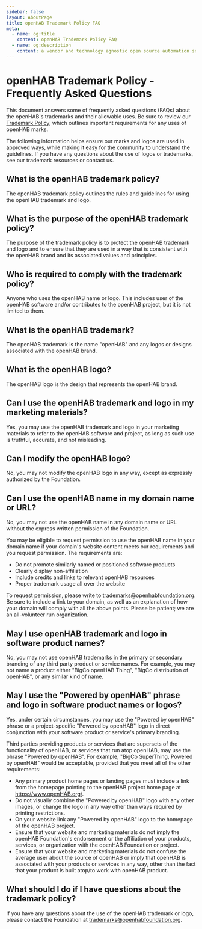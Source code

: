 ```yaml
---
sidebar: false
layout: AboutPage
title: openHAB Trademark Policy FAQ
meta:
  - name: og:title
    content: openHAB Trademark Policy FAQ
  - name: og:description
    content: a vendor and technology agnostic open source automation software for your home
---
```


# openHAB Trademark Policy - Frequently Asked Questions

This document answers some of frequently asked questions (FAQs) about the openHAB's trademarks and their allowable uses. Be sure to review our [Trademark Policy](/about/trademark), which outlines important requirements for any uses of openHAB marks.

The following information helps ensure our marks and logos are used in approved ways, while making it easy for the community to understand the guidelines. If you have any questions about the use of logos or trademarks, see our trademark resources or contact us.

## What is the openHAB trademark policy?

The openHAB trademark policy outlines the rules and guidelines for using the openHAB trademark and logo.

## What is the purpose of the openHAB trademark policy?

The purpose of the trademark policy is to protect the openHAB trademark and logo and to ensure that they are used in a way that is consistent with the openHAB brand and its associated values and principles.

## Who is required to comply with the trademark policy?

Anyone who uses the openHAB name or logo. This includes user of the openHAB software and/or contributes to the openHAB project, but it is not limited to them.

## What is the openHAB trademark?

The openHAB trademark is the name "openHAB" and any logos or designs associated with the openHAB brand.

## What is the openHAB logo?

The openHAB logo is the design that represents the openHAB brand.

## Can I use the openHAB trademark and logo in my marketing materials?

Yes, you may use the openHAB trademark and logo in your marketing materials to refer to the openHAB software and project, as long as such use is truthful, accurate, and not misleading.

## Can I modify the openHAB logo?

No, you may not modify the openHAB logo in any way, except as expressly authorized by the Foundation.

## Can I use the openHAB name in my domain name or URL?

No, you may not use the openHAB name in any domain name or URL without the express written permission of the Foundation.

You may be eligible to request permission to use the openHAB name in your domain name if your domain's website content meets our requirements and you request permission. The requirements are:

- Do not promote similarly named or positioned software products
- Clearly display non-affiliation
- Include credits and links to relevant openHAB resources
- Proper trademark usage all over the website

To request permission, please write to trademarks@openhabfoundation.org. Be sure to include a link to your domain, as well as an explanation of how your domain will comply with all the above points. Please be patient; we are an all-volunteer run organization.

## May I use openHAB trademark and logo in software product names?

No, you may not use openHAB trademarks in the primary or secondary branding of any third party product or service names. For example, you may not name a product either "BigCo openHAB Thing", "BigCo distribution of openHAB", or any similar kind of name.

## May I use the "Powered by openHAB" phrase and logo in software product names or logos?

Yes, under certain circumstances, you may use the "Powered by openHAB" phrase or a project-specific "Powered by openHAB" logo in direct conjunction with your software product or service's primary branding. 

Third parties providing products or services that are supersets of the functionality of openHAB, or services that run atop openHAB, may use the phrase "Powered by openHAB". For example, "BigCo SuperThing, Powered by openHAB" would be acceptable, provided that you meet all of the other requirements:

 - Any primary product home pages or landing pages must include a link from the homepage pointing to the openHAB project home page at https://www.openHAB.org/.
- Do not visually combine the "Powered by openHAB" logo with any other images, or change the logo in any way other than ways required by printing restrictions.
- On your website link any "Powered by openHAB" logo to the homepage of the openHAB project.
- Ensure that your website and marketing materials do not imply the openHAB Foundation's endorsement or the affiliation of your products, services, or organization with the openHAB Foundation or project.
- Ensure that your website and marketing materials do not confuse the average user about the source of openHAB or imply that openHAB is associated with your products or services in any way, other than the fact that your product is built atop/to work with openHAB product.

## What should I do if I have questions about the trademark policy?

If you have any questions about the use of the openHAB trademark or logo, please contact the Foundation at trademarks@openhabfoundation.org.